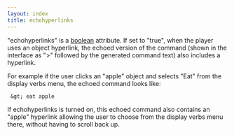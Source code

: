 ```yaml
---
layout: index
title: echohyperlinks
---
```


"echohyperlinks" is a [boolean](../types/boolean.html) attribute. If set to "true", when the player uses an object hyperlink, the echoed version of the command (shown in the interface as "\>" followed by the generated command text) also includes a hyperlink.

For example if the user clicks an "apple" object and selects "Eat" from the display verbs menu, the echoed command looks like:

     &gt; eat apple

If echohyperlinks is turned on, this echoed command also contains an "apple" hyperlink allowing the user to choose from the display verbs menu there, without having to scroll back up.

